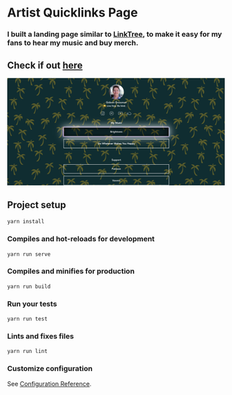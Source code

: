 # Artist Quicklinks Page

### I built a landing page similar to [LinkTree](https://linktr.ee), to make it easy for my fans to hear my music and buy merch.
## Check if out [here](https://gideongrossmanhome.github.io/artist_quicklinks/)
![Quicklinks_Screenshot](src/assets/SiteScreenShot.png)

## Project setup
```
yarn install
```

### Compiles and hot-reloads for development
```
yarn run serve
```

### Compiles and minifies for production
```
yarn run build
```

### Run your tests
```
yarn run test
```

### Lints and fixes files
```
yarn run lint
```

### Customize configuration
See [Configuration Reference](https://cli.vuejs.org/config/).
